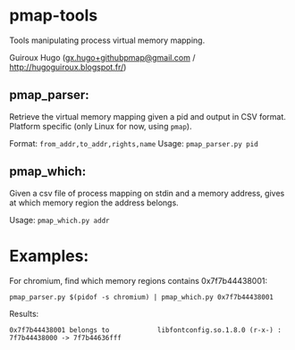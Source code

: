 pmap-tools
==========

Tools manipulating process virtual memory mapping.

Guiroux Hugo (gx.hugo+githubpmap@gmail.com / http://hugoguiroux.blogspot.fr/)

## pmap_parser:

Retrieve the virtual memory mapping given a pid and output in CSV
format. Platform specific (only Linux for now, using `pmap`).

Format: `from_addr,to_addr,rights,name`
Usage: `pmap_parser.py pid`

## pmap_which:

Given a csv file of process mapping on stdin and a memory address, gives at
which memory region the address belongs.

Usage: `pmap_which.py addr`

# Examples:

For chromium, find which memory regions contains 0x7f7b44438001:
```
pmap_parser.py $(pidof -s chromium) | pmap_which.py 0x7f7b44438001
```

Results:
```
0x7f7b44438001 belongs to            libfontconfig.so.1.8.0 (r-x-) : 7f7b44438000 -> 7f7b44636fff
```


